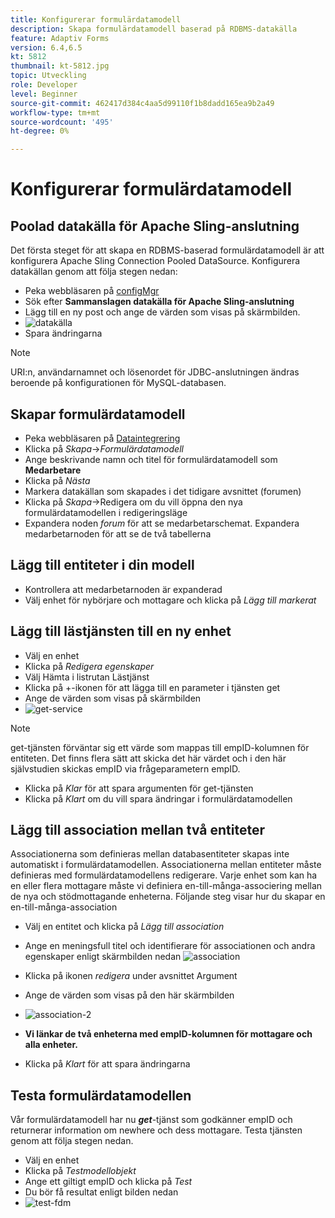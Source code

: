 ```yaml
---
title: Konfigurerar formulärdatamodell
description: Skapa formulärdatamodell baserad på RDBMS-datakälla
feature: Adaptiv Forms
version: 6.4,6.5
kt: 5812
thumbnail: kt-5812.jpg
topic: Utveckling
role: Developer
level: Beginner
source-git-commit: 462417d384c4aa5d99110f1b8dadd165ea9b2a49
workflow-type: tm+mt
source-wordcount: '495'
ht-degree: 0%

---
```




# Konfigurerar formulärdatamodell

## Poolad datakälla för Apache Sling-anslutning

Det första steget för att skapa en RDBMS-baserad formulärdatamodell är att konfigurera Apache Sling Connection Pooled DataSource. Konfigurera datakällan genom att följa stegen nedan:

* Peka webbläsaren på [configMgr](http://localhost:4502/system/console/configMgr)
* Sök efter **Sammanslagen datakälla för Apache Sling-anslutning**
* Lägg till en ny post och ange de värden som visas på skärmbilden.
* ![datakälla](assets/data-source.png)
* Spara ändringarna

>[!NOTE]
>URI:n, användarnamnet och lösenordet för JDBC-anslutningen ändras beroende på konfigurationen för MySQL-databasen.


## Skapar formulärdatamodell

* Peka webbläsaren på [Dataintegrering](http://localhost:4502/aem/forms.html/content/dam/formsanddocuments-fdm)
* Klicka på _Skapa_->_Formulärdatamodell_
* Ange beskrivande namn och titel för formulärdatamodell som **Medarbetare**
* Klicka på _Nästa_
* Markera datakällan som skapades i det tidigare avsnittet (forumen)
* Klicka på _Skapa_->Redigera om du vill öppna den nya formulärdatamodellen i redigeringsläge
* Expandera noden _forum_ för att se medarbetarschemat. Expandera medarbetarnoden för att se de två tabellerna

## Lägg till entiteter i din modell

* Kontrollera att medarbetarnoden är expanderad
* Välj enhet för nybörjare och mottagare och klicka på _Lägg till markerat_

## Lägg till lästjänsten till en ny enhet

* Välj en enhet
* Klicka på _Redigera egenskaper_
* Välj Hämta i listrutan Lästjänst
* Klicka på +-ikonen för att lägga till en parameter i tjänsten get
* Ange de värden som visas på skärmbilden
* ![get-service](assets/get-service.png)
>[!NOTE]
> get-tjänsten förväntar sig ett värde som mappas till empID-kolumnen för entiteten. Det finns flera sätt att skicka det här värdet och i den här självstudien skickas empID via frågeparametern empID.
* Klicka på _Klar_ för att spara argumenten för get-tjänsten
* Klicka på _Klart_ om du vill spara ändringar i formulärdatamodellen

## Lägg till association mellan två entiteter

Associationerna som definieras mellan databasentiteter skapas inte automatiskt i formulärdatamodellen. Associationerna mellan entiteter måste definieras med formulärdatamodellens redigerare. Varje enhet som kan ha en eller flera mottagare måste vi definiera en-till-många-associering mellan de nya och stödmottagande enheterna.
Följande steg visar hur du skapar en en-till-många-association

* Välj en entitet och klicka på _Lägg till association_
* Ange en meningsfull titel och identifierare för associationen och andra egenskaper enligt skärmbilden nedan
   ![association](assets/association-entities-1.png)

* Klicka på ikonen _redigera_ under avsnittet Argument

* Ange de värden som visas på den här skärmbilden
* ![association-2](assets/association-entities.png)
* **Vi länkar de två enheterna med empID-kolumnen för mottagare och alla enheter.**
* Klicka på _Klart_ för att spara ändringarna

## Testa formulärdatamodellen

Vår formulärdatamodell har nu **_get_**-tjänst som godkänner empID och returnerar information om newhere och dess mottagare. Testa tjänsten genom att följa stegen nedan.

* Välj en enhet
* Klicka på _Testmodellobjekt_
* Ange ett giltigt empID och klicka på _Test_
* Du bör få resultat enligt bilden nedan
* ![test-fdm](assets/test-form-data-model.png)
